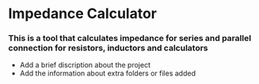 # Impedance Calculator

### This is a tool that calculates impedance for series and parallel connection for resistors, inductors and calculators
* Add a brief discription about the project
* Add the information about extra folders or files added